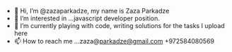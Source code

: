 - 👋 Hi, I’m @zazaparkadze, my name is Zaza Parkadze
- 👀 I’m interested in ...javascript developer position.
- 🌱 I’m currently playing with code, writing solutions for the tasks I upload here
- 📫 How to reach me ...zaza@parkadze@gmail.com +972584080569

<!---
zazaparkadze/zazaparkadze is a ✨ special ✨ repository because its `README.md` (this file) appears on your GitHub profile.
You can click the Preview link to take a look at your changes.
--->
